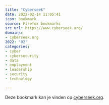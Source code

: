 ```yaml
---
title: "Cyberseek"
date: 2022-02-14 11:05:41
icon: bookmark
source: Firefox bookmarks
src_url: https://www.cyberseek.org/
domains:
- cyberseek.org
2022: "02"
categories:
- cyber
- cybersecurity
- data
- employment
- leadership
- security
- technology

---
```

Deze bookmark kan je vinden op [cyberseek.org](https://www.cyberseek.org/).
